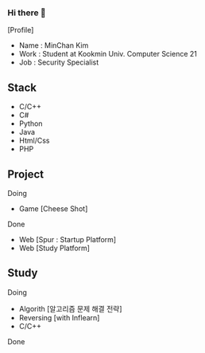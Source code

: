 ### Hi there 👋

[Profile]
  - Name : MinChan Kim
  - Work : Student at Kookmin Univ. Computer Science 21
  - Job : Security Specialist

## Stack
  - C/C++
  - C#
  - Python
  - Java
  - Html/Css
  - PHP
  
## Project 

Doing
  - Game [Cheese Shot]
  
Done
  - Web [Spur : Startup Platform]
  - Web [Study Platform]
  
## Study

Doing
  - Algorith [알고리즘 문제 해결 전략]
  - Reversing [with Inflearn]
  - C/C++
  
Done
